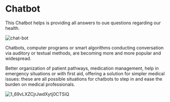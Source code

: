 # Chatbot


This Chatbot helps is providing all answers to oue questions regarding our health.

![chat-bot](https://user-images.githubusercontent.com/89265206/130263306-4540d4b1-4d99-40e4-8113-de115fad10b4.jpg)


 Chatbots, computer programs or smart algorithms conducting conversation via auditory or textual methods, are becoming more and more popular and widespread. 
 
 Better organization of patient pathways, medication management, help in emergency situations or with first aid, offering a solution for simpler medical issues: these are all possible situations for chatbots to step in and ease the burden on medical professionals.
 
 
 ![1_69vLXZCjrJwdXytj0CTSiQ](https://user-images.githubusercontent.com/89265206/130263830-d9e0f525-8a43-495b-af37-0d52ed575f7d.jpeg)
